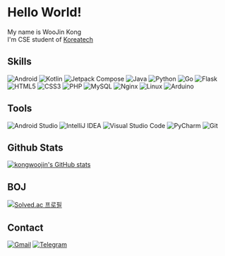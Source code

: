 # Hello World!
My name is WooJin Kong  
I'm CSE student of [Koreatech](https://www.koreatech.ac.kr/)

## Skills
![Android](https://img.shields.io/badge/Android-3DDC84.svg?&style=for-the-badge&logo=Android&logoColor=white)
![Kotlin](https://img.shields.io/badge/Kotlin-7F52FF.svg?&style=for-the-badge&logo=Kotlin&logoColor=white)
![Jetpack Compose](https://img.shields.io/badge/compose-4285F4.svg?&style=for-the-badge&logo=jetpackcompose&logoColor=white)
![Java](https://img.shields.io/badge/Java-FFFFFF.svg?&style=for-the-badge&logo=OpenJDK&logoColor=black)
![Python](https://img.shields.io/badge/Python-3776AB.svg?&style=for-the-badge&logo=Python&logoColor=white)
![Go](https://img.shields.io/badge/Go-00ADD8.svg?&style=for-the-badge&logo=Go&logoColor=white)
![Flask](https://img.shields.io/badge/Flask-000000.svg?&style=for-the-badge&logo=Flask&logoColor=white)
![HTML5](https://img.shields.io/badge/HTML5-E34F26.svg?&style=for-the-badge&logo=HTML5&logoColor=white)
![CSS3](https://img.shields.io/badge/CSS3-1572B6.svg?&style=for-the-badge&logo=CSS3&logoColor=white)
![PHP](https://img.shields.io/badge/PHP-777BB4.svg?&style=for-the-badge&logo=PHP&logoColor=white)
![MySQL](https://img.shields.io/badge/MySQL-4479A1.svg?&style=for-the-badge&logo=MySQL&logoColor=white)
![Nginx](https://img.shields.io/badge/Nginx-009639.svg?&style=for-the-badge&logo=Nginx&logoColor=white)
![Linux](https://img.shields.io/badge/Linux-FCC624.svg?&style=for-the-badge&logo=Linux&logoColor=white)
![Arduino](https://img.shields.io/badge/Arduino-00979D.svg?&style=for-the-badge&logo=Arduino&logoColor=white)

## Tools
![Android Studio](https://img.shields.io/badge/Android_Studio-3DDC84.svg?&style=for-the-badge&logo=AndroidStudio&logoColor=white)
![IntelliJ IDEA](https://img.shields.io/badge/IntelliJ_IDEA-000000.svg?&style=for-the-badge&logo=IntelliJIDEA&logoColor=white)
![Visual Studio Code](https://img.shields.io/badge/Visual_Studio_Code-007ACC.svg?&style=for-the-badge&logo=VisualStudioCode&logoColor=white)
![PyCharm](https://img.shields.io/badge/PyCharm-000000.svg?&style=for-the-badge&logo=PyCharm&logoColor=white)
![Git](https://img.shields.io/badge/Git-F05032.svg?&style=for-the-badge&logo=Git&logoColor=white)

## Github Stats
[![kongwoojin's GitHub stats](https://github-readme-stats.vercel.app/api?username=kongwoojin&count_private=true&show_icons=true)](https://github.com/anuraghazra/github-readme-stats)

## BOJ
[![Solved.ac 프로필](http://mazassumnida.wtf/api/v2/generate_badge?boj=kongjak)](https://solved.ac/kongjak)

## Contact
[![Gmail](https://img.shields.io/badge/Mail-EA4335.svg?&style=for-the-badge&logo=Gmail&logoColor=white)](mailto:kongjak@kongjak.com)
[![Telegram](https://img.shields.io/badge/Telegram-26A5E4.svg?&style=for-the-badge&logo=Telegram&logoColor=white)](https://t.me/Kongjak)
